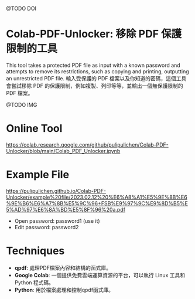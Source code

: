 @TODO DOI

# Colab-PDF-Unlocker: 移除 PDF 保護限制的工具

This tool takes a protected PDF file as input with a known password and attempts to remove its restrictions, such as copying and printing, outputting an unrestricted PDF file.
輸入受保護的 PDF 檔案以及你知道的密碼，這個工具會嘗試移除 PDF 的保護限制，例如複製、列印等等，並輸出一個無保護限制的 PDF 檔案。

@TODO IMG

# Online Tool

https://colab.research.google.com/github/pulipulichen/Colab-PDF-Unlocker/blob/main/Colab_PDF_Unlocker.ipynb

# Example File

https://pulipulichen.github.io/Colab-PDF-Unlocker/example%20file/2023.02.12%20%E6%A8%A1%E5%9E%8B%E6%9E%B6%E6%A7%8B%E5%9C%96+FSB%E9%97%9C%E9%8D%B5%E5%AD%97%E6%8A%BD%E5%8F%96%20a.pdf

- Open password: password1  (use it)
- Edit password: password2

# Techniques

- **qpdf**:  處理PDF檔案內容和結構的函式庫。
- **Google Colab**: 一個提供免費雲端運算資源的平台，可以執行 Linux 工具和 Python 程式碼。
- **Python**:  用於檔案處理和控制qpdf函式庫。